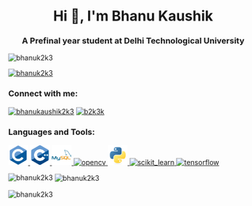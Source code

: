 <h1 align="center">Hi 👋, I'm Bhanu Kaushik</h1>
<h3 align="center">A Prefinal year student at Delhi Technological University</h3>

<p align="left"> <img src="https://komarev.com/ghpvc/?username=bhanuk2k3&label=Profile%20views&color=0e75b6&style=flat" alt="bhanuk2k3" /> </p>

<p align="left"> <a href="https://github.com/ryo-ma/github-profile-trophy"><img src="https://github-profile-trophy.vercel.app/?username=bhanuk2k3" alt="bhanuk2k3" /></a> </p>

<h3 align="left">Connect with me:</h3>
<p align="left">
<a href="https://linkedin.com/in/bhanukaushik2k3" target="blank"><img align="center" src="https://raw.githubusercontent.com/rahuldkjain/github-profile-readme-generator/master/src/images/icons/Social/linked-in-alt.svg" alt="bhanukaushik2k3" height="30" width="40" /></a>
<a href="https://www.leetcode.com/b2k3k" target="blank"><img align="center" src="https://raw.githubusercontent.com/rahuldkjain/github-profile-readme-generator/master/src/images/icons/Social/leet-code.svg" alt="b2k3k" height="30" width="40" /></a>
</p>

<h3 align="left">Languages and Tools:</h3>
<p align="left"> <a href="https://www.cprogramming.com/" target="_blank" rel="noreferrer"> <img src="https://raw.githubusercontent.com/devicons/devicon/master/icons/c/c-original.svg" alt="c" width="40" height="40"/> </a> <a href="https://www.w3schools.com/cpp/" target="_blank" rel="noreferrer"> <img src="https://raw.githubusercontent.com/devicons/devicon/master/icons/cplusplus/cplusplus-original.svg" alt="cplusplus" width="40" height="40"/> </a> <a href="https://www.mysql.com/" target="_blank" rel="noreferrer"> <img src="https://raw.githubusercontent.com/devicons/devicon/master/icons/mysql/mysql-original-wordmark.svg" alt="mysql" width="40" height="40"/> </a> <a href="https://opencv.org/" target="_blank" rel="noreferrer"> <img src="https://www.vectorlogo.zone/logos/opencv/opencv-icon.svg" alt="opencv" width="40" height="40"/> </a> <a href="https://www.python.org" target="_blank" rel="noreferrer"> <img src="https://raw.githubusercontent.com/devicons/devicon/master/icons/python/python-original.svg" alt="python" width="40" height="40"/> </a> <a href="https://scikit-learn.org/" target="_blank" rel="noreferrer"> <img src="https://upload.wikimedia.org/wikipedia/commons/0/05/Scikit_learn_logo_small.svg" alt="scikit_learn" width="40" height="40"/> </a> <a href="https://www.tensorflow.org" target="_blank" rel="noreferrer"> <img src="https://www.vectorlogo.zone/logos/tensorflow/tensorflow-icon.svg" alt="tensorflow" width="40" height="40"/> </a> </p>

<p><img align="left" src="https://github-readme-stats.vercel.app/api/top-langs?username=bhanuk2k3&show_icons=true&locale=en&layout=compact" alt="bhanuk2k3" /></p>

<p>&nbsp;<img align="center" src="https://github-readme-stats.vercel.app/api?username=bhanuk2k3&show_icons=true&locale=en" alt="bhanuk2k3" /></p>

<p><img align="center" src="https://github-readme-streak-stats.herokuapp.com/?user=bhanuk2k3&" alt="bhanuk2k3" /></p>
